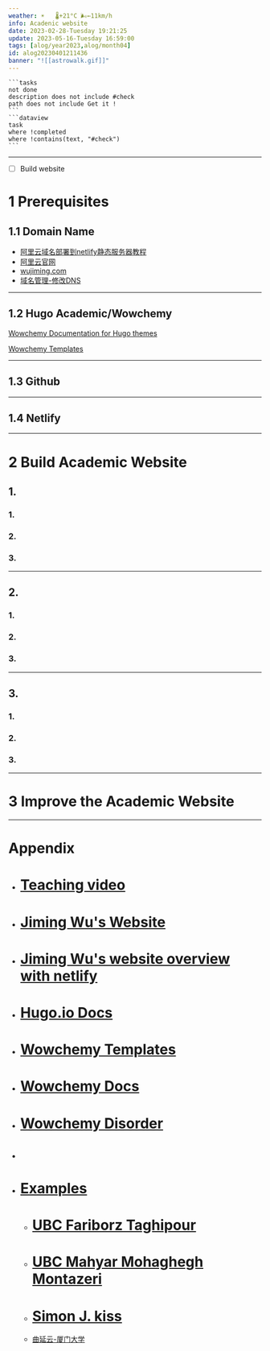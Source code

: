 ```yaml
---
weather: ☀️   🌡️+21°C 🌬️←11km/h
info: Acadenic website
date: 2023-02-28-Tuesday 19:21:25
update: 2023-05-16-Tuesday 16:59:00
tags: [alog/year2023,alog/month04]
id: alog20230401211436
banner: "![[astrowalk.gif]]"
---
```

````ad-todo
```tasks
not done
description does not include #check
path does not include Get it !
```
```dataview
task
where !completed
where !contains(text, "#check")
```
````
---

- [ ] Build website 

# 1 Prerequisites

## 1.1 Domain Name

- [阿里云域名部署到netlify静态服务器教程](https://jingyan.baidu.com/article/3c343ff73872d54c3679632c.html)
- [阿里云官网](https://cn.aliyun.com/)
- [wujiming.com](www.wujiming.com)
- [域名管理-修改DNS](https://dc.console.aliyun.com/next/index?spm=5176.12818093.console-base.ddomain.29b916d0qKzdGB#/domain-list/all)
---

## 1.2 Hugo Academic/Wowchemy

[Wowchemy Documentation for Hugo themes](https://wowchemy.com/docs/getting-started/)

[Wowchemy Templates](https://wowchemy.com/templates/)

---

## 1.3 Github



---

## 1.4 Netlify



---


# 2 Build Academic Website
## 1.
### 1.
### 2.
### 3.

---

## 2.
### 1.
### 2.
### 3.

---

## 3.
### 1.
### 2.
### 3.

---


# 3 Improve the Academic Website




---


# Appendix
 - # [Teaching video](https://www.bilibili.com/video/BV1Gz4y1f7Qj/?spm_id_from=333.337.search-card.all.click&vd_source=4f4f9eaa7c3c2df88a108df3464284bc)
 - # [Jiming Wu's Website](https://jimingwu.netlify.app)
- # [Jiming Wu's website overview with netlify](https://app.netlify.com/teams/spongebaby1/overview?_ga=2.78038996.1544300514.1680356470-1317506125.1679836976)
- # [Hugo.io Docs](https://gohugo.io/documentation/)
- # [Wowchemy Templates](https://wowchemy.com/templates/)
- # [Wowchemy Docs](https://wowchemy.com/docs/)
- # [Wowchemy Disorder](https://discord.com/channels/722225264733716590/742892432458252370)
- # []()
- # [Examples](https://example.com)
	- # [UBC Fariborz Taghipour](https://chbe.ubc.ca/fariborz-taghipour/)
	- # [UBC Mahyar Mohaghegh Montazeri](https://www.mahyarmmontazeri.com/)
	- # [Simon J. kiss](https://sjkiss.github.io/)
	- [曲延云-厦门大学](https://quyanyun.xmu.edu.cn/index.htm)